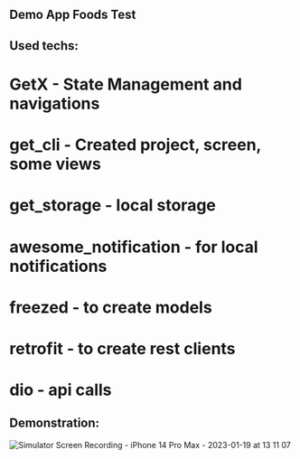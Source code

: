 ## Demo App Foods Test

## Used techs:
# GetX - State Management and navigations
# get_cli - Created project, screen, some views
# get_storage - local storage
# awesome_notification - for local notifications
# freezed - to create models
# retrofit - to create rest clients
# dio - api calls


## Demonstration:

![Simulator Screen Recording - iPhone 14 Pro Max - 2023-01-19 at 13 11 07](https://user-images.githubusercontent.com/38894285/213389700-a843c421-3f1c-4317-a7df-aa70dec2f07a.gif)



